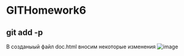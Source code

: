 # GITHomework6
## git add -p
В созданыый файл doc.html вносим некоторые изменения
![image](https://user-images.githubusercontent.com/118339667/207326156-cf03bc9f-9af8-4a14-bc66-b7514c0adc79.png)
